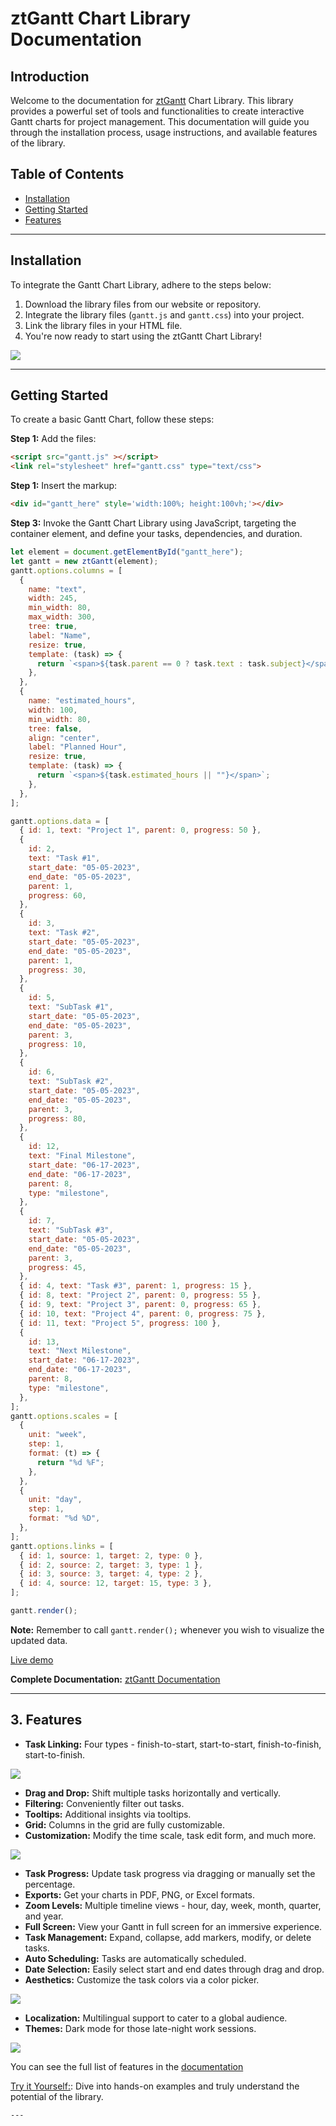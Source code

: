 # ztGantt Chart Library Documentation # 
  

## Introduction  ##
Welcome to the documentation for [ztGantt](https://zehntech.github.io/zt-gantt/) Chart Library. This library provides a powerful set of tools and functionalities to create interactive Gantt charts for project management. This documentation will guide you through the installation process, usage instructions, and available features of the library.   
  

## Table of Contents ##
- [Installation](#installation)
- [Getting Started](#getting-started) 
- [Features](#features)   
    
---  
  
<a name="installation"></a>
## Installation ##  
  
To integrate the Gantt Chart Library, adhere to the steps below:  
  
  1. Download the library files from our website or repository.  
  2. Integrate the library files (`gantt.js` and `gantt.css`) into your project.  
  3. Link the library files in your HTML file.  
  4. You're now ready to start using the ztGantt Chart Library!    

<a href="https://zehntech.github.io/zt-gantt/">
  <img src="./images/zt-gantt-screenshot.png">
</a>    
  
---  
  
<a name="getting-started"></a>
## Getting Started ##
To create a basic Gantt Chart, follow these steps:     

**Step 1:** Add the files:   
~~~html
<script src="gantt.js" ></script>
<link rel="stylesheet" href="gantt.css" type="text/css">
~~~  

**Step 1:** Insert the markup:  
~~~html
<div id="gantt_here" style='width:100%; height:100vh;'></div>
~~~  

**Step 3:** Invoke the Gantt Chart Library using JavaScript, targeting the container element, and define your tasks, dependencies, and duration.  

~~~js
let element = document.getElementById("gantt_here"); 
let gantt = new ztGantt(element);  
gantt.options.columns = [
  {
    name: "text",
    width: 245,
    min_width: 80,
    max_width: 300,
    tree: true,
    label: "Name",
    resize: true,
    template: (task) => {
      return `<span>${task.parent == 0 ? task.text : task.subject}</span>`;
    },
  },
  {
    name: "estimated_hours",
    width: 100,
    min_width: 80,
    tree: false,
    align: "center",
    label: "Planned Hour",
    resize: true,
    template: (task) => {
      return `<span>${task.estimated_hours || ""}</span>`;
    },
  },
];

gantt.options.data = [
  { id: 1, text: "Project 1", parent: 0, progress: 50 },
  {
    id: 2,
    text: "Task #1",
    start_date: "05-05-2023",
    end_date: "05-05-2023",
    parent: 1,
    progress: 60,
  },
  {
    id: 3,
    text: "Task #2",
    start_date: "05-05-2023",
    end_date: "05-05-2023",
    parent: 1,
    progress: 30,
  },
  {
    id: 5,
    text: "SubTask #1",
    start_date: "05-05-2023",
    end_date: "05-05-2023",
    parent: 3,
    progress: 10,
  },
  {
    id: 6,
    text: "SubTask #2",
    start_date: "05-05-2023",
    end_date: "05-05-2023",
    parent: 3,
    progress: 80,
  },
  {
    id: 12,
    text: "Final Milestone",
    start_date: "06-17-2023",
    end_date: "06-17-2023",
    parent: 8,
    type: "milestone",
  },
  {
    id: 7,
    text: "SubTask #3",
    start_date: "05-05-2023",
    end_date: "05-05-2023",
    parent: 3,
    progress: 45,
  },
  { id: 4, text: "Task #3", parent: 1, progress: 15 },
  { id: 8, text: "Project 2", parent: 0, progress: 55 },
  { id: 9, text: "Project 3", parent: 0, progress: 65 },
  { id: 10, text: "Project 4", parent: 0, progress: 75 },
  { id: 11, text: "Project 5", progress: 100 },
  {
    id: 13,
    text: "Next Milestone",
    start_date: "06-17-2023",
    end_date: "06-17-2023",
    parent: 8,
    type: "milestone",
  },
];
gantt.options.scales = [
  {
    unit: "week",
    step: 1,
    format: (t) => {
      return "%d %F";
    },
  },
  {
    unit: "day",
    step: 1,
    format: "%d %D",
  },
];
gantt.options.links = [
  { id: 1, source: 1, target: 2, type: 0 },
  { id: 2, source: 2, target: 3, type: 1 },
  { id: 3, source: 3, target: 4, type: 2 },
  { id: 4, source: 12, target: 15, type: 3 },
];  

gantt.render();
~~~   

**Note:** Remember to call `gantt.render();` whenever you wish to visualize the updated data.  

[Live demo](https://zehntech.github.io/zt-gantt/)      

**Complete Documentation:** [ztGantt Documentation](./Documentaion/Gantt-Chart-Documentation.pdf)  
  
  ---  
  
<a name="features"></a>
## 3. Features ##    

  * **Task Linking:** Four types - finish-to-start, start-to-start, finish-to-finish, start-to-finish.      

  <a href="https://zehntech.github.io/zt-gantt/">
    <img src="./images/links.gif">
  </a>  

  * **Drag and Drop:** Shift multiple tasks horizontally and vertically.    
  * **Filtering:** Conveniently filter out tasks.    
  * **Tooltips:** Additional insights via tooltips.  
  * **Grid:** Columns in the grid are fully customizable.  
  * **Customization:** Modify the time scale, task edit form, and much more.    
    
  <a href="https://zehntech.github.io/zt-gantt/">
    <img src="./images/popup.gif">
  </a>   

  * **Task Progress:** Update task progress via dragging or manually set the percentage.    
  * **Exports:** Get your charts in PDF, PNG, or Excel formats.    
  * **Zoom Levels:** Multiple timeline views - hour, day, week, month, quarter, and year.  
  * **Full Screen:** View your Gantt in full screen for an immersive experience.    
  * **Task Management:** Expand, collapse, add markers, modify, or delete tasks.     
  * **Auto Scheduling:** Tasks are automatically scheduled.   
  * **Date Selection:** Easily select start and end dates through drag and drop.    
  * **Aesthetics:** Customize the task colors via a color picker.   

  <a href="https://zehntech.github.io/zt-gantt/">
    <img src="./images/taskColor.gif">
  </a>       
    
  * **Localization:** Multilingual support to cater to a global audience.   
  * **Themes:** Dark mode for those late-night work sessions.  

  <a href="https://zehntech.github.io/zt-gantt/">
    <img src="./images/theme.gif">
  </a>  
  
  You can see the full list of features in the [documentation](./Documentaion/Gantt-Chart-Documentation.pdf)   
    
        
  [Try it Yourself:](https://stackblitz.com/edit/js-bdaa47?file=index.js): Dive into hands-on examples and truly understand the potential of the library.    
    
    ---
